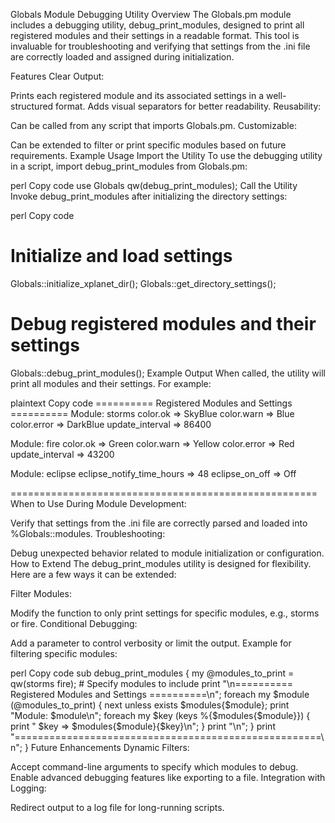 Globals Module Debugging Utility
Overview
The Globals.pm module includes a debugging utility, debug_print_modules, designed to print all registered modules and their settings in a readable format. This tool is invaluable for troubleshooting and verifying that settings from the .ini file are correctly loaded and assigned during initialization.

Features
Clear Output:

Prints each registered module and its associated settings in a well-structured format.
Adds visual separators for better readability.
Reusability:

Can be called from any script that imports Globals.pm.
Customizable:

Can be extended to filter or print specific modules based on future requirements.
Example Usage
Import the Utility
To use the debugging utility in a script, import debug_print_modules from Globals.pm:

perl
Copy code
use Globals qw(debug_print_modules);
Call the Utility
Invoke debug_print_modules after initializing the directory settings:

perl
Copy code
# Initialize and load settings
Globals::initialize_xplanet_dir();
Globals::get_directory_settings();

# Debug registered modules and their settings
Globals::debug_print_modules();
Example Output
When called, the utility will print all modules and their settings. For example:

plaintext
Copy code
========== Registered Modules and Settings ==========
Module: storms
  color.ok => SkyBlue
  color.warn => Blue
  color.error => DarkBlue
  update_interval => 86400

Module: fire
  color.ok => Green
  color.warn => Yellow
  color.error => Red
  update_interval => 43200

Module: eclipse
  eclipse_notify_time_hours => 48
  eclipse_on_off => Off

=====================================================
When to Use
During Module Development:

Verify that settings from the .ini file are correctly parsed and loaded into %Globals::modules.
Troubleshooting:

Debug unexpected behavior related to module initialization or configuration.
How to Extend
The debug_print_modules utility is designed for flexibility. Here are a few ways it can be extended:

Filter Modules:

Modify the function to only print settings for specific modules, e.g., storms or fire.
Conditional Debugging:

Add a parameter to control verbosity or limit the output.
Example for filtering specific modules:

perl
Copy code
sub debug_print_modules {
    my @modules_to_print = qw(storms fire);  # Specify modules to include
    print "\n========== Registered Modules and Settings ==========\n";
    foreach my $module (@modules_to_print) {
        next unless exists $modules{$module};
        print "Module: $module\n";
        foreach my $key (keys %{$modules{$module}}) {
            print "  $key => $modules{$module}{$key}\n";
        }
        print "\n";
    }
    print "=====================================================\n";
}
Future Enhancements
Dynamic Filters:

Accept command-line arguments to specify which modules to debug.
Enable advanced debugging features like exporting to a file.
Integration with Logging:

Redirect output to a log file for long-running scripts.